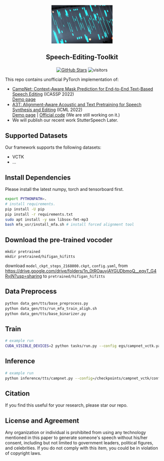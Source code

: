 <p align="center">
    <br>
    <img src="assets/logo.png" width="200"/>
    <br>
</p>

<h2 align="center">
<p> Speech-Editing-Toolkit</p>
</h2>

<div align="center">

[![GitHub Stars](https://img.shields.io/github/stars/Zain-Jiang/Speech-Editing-Toolkit?style=social)](https://github.com/Zain-Jiang/Speech-Editing-Toolkit)
![visitors](https://visitor-badge.glitch.me/badge?page_id=Zain-Jiang/Speech-Editing-Toolkit)

</div>

This repo contains unofficial PyTorch implementation of:

- [CampNet: Context-Aware Mask Prediction for End-to-End Text-Based Speech Editing](https://arxiv.org/pdf/2202.09950) (ICASSP 2022)  
[Demo page](https://hairuo55.github.io/CampNet)
- [A3T: Alignment-Aware Acoustic and Text Pretraining for Speech Synthesis and Editing](https://proceedings.mlr.press/v162/bai22d/bai22d.pdf) (ICML 2022)  
[Demo page](https://educated-toothpaste-462.notion.site/Demo-b0edd300e6004c508744c6259369a468) | [Official code](https://github.com/richardbaihe/a3t) (We are still working on it.)
- We will publish our recent work StutterSpeech Later.

## Supported Datasets
Our framework supports the following datasets:

- VCTK
- ...

## Install Dependencies
Please install the latest numpy, torch and tensorboard first.
```bash
export PYTHONPATH=.
# install requirements.
pip install -U pip
pip install -r requirements.txt
sudo apt install -y sox libsox-fmt-mp3
bash mfa_usr/install_mfa.sh # install forced alignment tool
```

## Download the pre-trained vocoder
```
mkdir pretrained
mkdir pretrained/hifigan_hifitts
```
download `model_ckpt_steps_2168000.ckpt`, `config.yaml`, from https://drive.google.com/drive/folders/1n_0tROauyiAYGUDbmoQ__eqyT_G4RvjN?usp=sharing to `pretrained/hifigan_hifitts`

## Data Preprocess
```bash
python data_gen/tts/base_preprocess.py
python data_gen/tts/run_mfa_train_aligh.sh
python data_gen/tts/base_binarizer.py
```

## Train
```bash
# example run
CUDA_VISIBLE_DEVICES=2 python tasks/run.py --config egs/campnet_vctk.yaml --exp_name campnet_vctk
```

## Inference
```bash
# example run
python inference/tts/campnet.py --config=/checkpoints/campnet_vctk/config.yaml --hparams='work_dir=checkpoints/campnet_vctk'
```

## Citation

If you find this useful for your research, please star our repo.


## License and Agreement
Any organization or individual is prohibited from using any technology mentioned in this paper to generate someone's speech without his/her consent, including but not limited to government leaders, political figures, and celebrities. If you do not comply with this item, you could be in violation of copyright laws.
